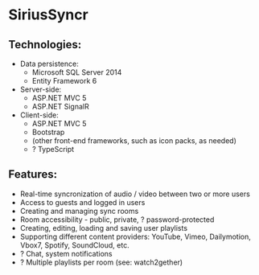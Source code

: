 # SiriusSyncr
## Technologies:
* Data persistence:
	* Microsoft SQL Server 2014
	* Entity Framework 6
* Server-side:
	* ASP.NET MVC 5
	* ASP.NET SignalR
* Client-side:
	* ASP.NET MVC 5
	* Bootstrap
	* (other front-end frameworks, such as icon packs, as needed)
	* ? TypeScript

## Features:
* Real-time syncronization of audio / video between two or more users
* Access to guests and logged in users
* Creating and managing sync rooms
* Room accessibility - public, private, ? password-protected
* Creating, editing, loading and saving user playlists
* Supporting different content providers: YouTube, Vimeo, Dailymotion, Vbox7, Spotify, SoundCloud, etc.
* ? Chat, system notifications
* ? Multiple playlists per room (see: watch2gether)
